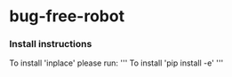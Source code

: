 # bug-free-robot

### Install instructions
To install 'inplace' please run:
'''
To install 'pip install -e'
'''